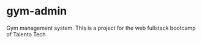 # gym-admin
Gym management system. This is a project for the web fullstack bootcamp of Talento Tech
